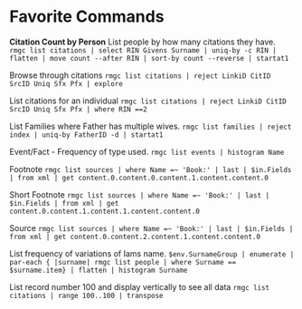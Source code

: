 # Favorite Commands

**Citation Count by Person**
List people by how many citations they have.  
`rmgc list citations | select RIN Givens Surname | uniq-by -c RIN | flatten | move count --after RIN | sort-by count --reverse | startat1`

Browse through citations
`rmgc list citations | reject LinkiD CitID SrcID Uniq Sfx Pfx | explore`

List citations for an individual
`rmgc list citations | reject LinkiD CitID SrcID Uniq Sfx Pfx | where RIN ==2`

List Families where Father has multiple wives.
`rmgc list families | reject index | uniq-by FatherID -d | startat1`

Event/Fact - Frequency of type used.
`rmgc list events | histogram Name`

Footnote
`rmgc list sources | where Name =~ 'Book:' | last | $in.Fields | from xml | get content.0.content.0.content.1.content.content.0`

Short Footnote
`rmgc list sources | where Name =~ 'Book:' | last | $in.Fields | from xml | get content.0.content.1.content.1.content.content.0`

Source
`rmgc list sources | where Name =~ 'Book:' | last | $in.Fields | from xml | get content.0.content.2.content.1.content.content.0`

List frequency of variations of Iams name.
`$env.SurnameGroup | enumerate | par-each { |surname| rmgc list people | where Surname == $surname.item} | flatten | histogram Surname`

List record number 100 and display vertically to see all data
`rmgc list citations | range 100..100 | transpose`
